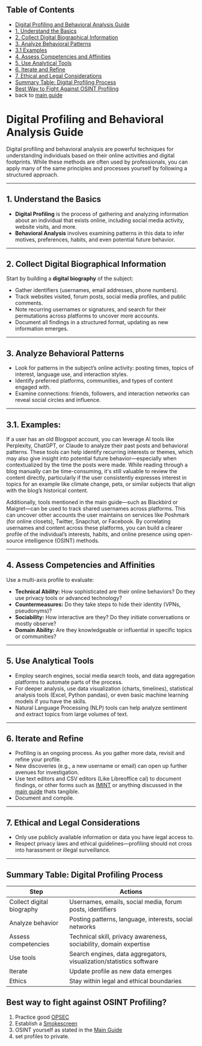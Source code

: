 ## Table of Contents

- [Digital Profiling and Behavioral Analysis Guide](#digital-profiling-and-behavioral-analysis-guide)
- [1. Understand the Basics](#1-understand-the-basics)
- [2. Collect Digital Biographical Information](#2-collect-digital-biographical-information)
- [3. Analyze Behavioral Patterns](#3-analyze-behavioral-patterns)
- [3.1 Examples](#31-Examples)
- [4. Assess Competencies and Affinities](#4-assess-competencies-and-affinities)
- [5. Use Analytical Tools](#5-use-analytical-tools)
- [6. Iterate and Refine](#6-iterate-and-refine)
- [7. Ethical and Legal Considerations](#7-ethical-and-legal-considerations)
- [Summary Table: Digital Profiling Process](#summary-table-digital-profiling-process)
- [Best Way to Fight Against OSINT Profiling](#best-way-to-fight-against-osint-profiling)
- back to [main guide](https://github.com/airborne-commando/OPSEC-OSINT-Tools)

# Digital Profiling and Behavioral Analysis Guide

Digital profiling and behavioral analysis are powerful techniques for understanding individuals based on their online activities and digital footprints. While these methods are often used by professionals, you can apply many of the same principles and processes yourself by following a structured approach.

---

## 1. Understand the Basics

- **Digital Profiling** is the process of gathering and analyzing information about an individual that exists online, including social media activity, website visits, and more.
- **Behavioral Analysis** involves examining patterns in this data to infer motives, preferences, habits, and even potential future behavior.

---

## 2. Collect Digital Biographical Information

Start by building a **digital biography** of the subject:

- Gather identifiers (usernames, email addresses, phone numbers).
- Track websites visited, forum posts, social media profiles, and public comments.
- Note recurring usernames or signatures, and search for their permutations across platforms to uncover more accounts.
- Document all findings in a structured format, updating as new information emerges.

---

## 3. Analyze Behavioral Patterns

- Look for patterns in the subject’s online activity: posting times, topics of interest, language use, and interaction styles.
- Identify preferred platforms, communities, and types of content engaged with.
- Examine connections: friends, followers, and interaction networks can reveal social circles and influence.

---

## 3.1. Examples:

If a user has an old Blogspot account, you can leverage AI tools like Perplexity, ChatGPT, or Claude to analyze their past posts and behavioral patterns. These tools can help identify recurring interests or themes, which may also give insight into potential future behavior—especially when contextualized by the time the posts were made. While reading through a blog manually can be time-consuming, it's still valuable to review the content directly, particularly if the user consistently expresses interest in topics for an example like climate change, pets, or similar subjects that align with the blog’s historical content.

Additionally, tools mentioned in the main guide—such as Blackbird or Maigret—can be used to track shared usernames across platforms. This can uncover other accounts the user maintains on services like Poshmark (for online closets), Twitter, Snapchat, or Facebook. By correlating usernames and content across these platforms, you can build a clearer profile of the individual’s interests, habits, and online presence using open-source intelligence (OSINT) methods.

---

## 4. Assess Competencies and Affinities

Use a multi-axis profile to evaluate:

- **Technical Ability:** How sophisticated are their online behaviors? Do they use privacy tools or advanced technology?
- **Countermeasures:** Do they take steps to hide their identity (VPNs, pseudonyms)?
- **Sociability:** How interactive are they? Do they initiate conversations or mostly observe?
- **Domain Ability:** Are they knowledgeable or influential in specific topics or communities?

---

## 5. Use Analytical Tools

- Employ search engines, social media search tools, and data aggregation platforms to automate parts of the process.
- For deeper analysis, use data visualization (charts, timelines), statistical analysis tools (Excel, Python pandas), or even basic machine learning models if you have the skills.
- Natural Language Processing (NLP) tools can help analyze sentiment and extract topics from large volumes of text.

---

## 6. Iterate and Refine

- Profiling is an ongoing process. As you gather more data, revisit and refine your profile.
- New discoveries (e.g., a new username or email) can open up further avenues for investigation.
- Use text editors and CSV editors (Like Libreoffice cal) to document findings, or other forms such as [IMINT](https://github.com/airborne-commando/OPSEC-OSINT-Tools/blob/main/IMINT.md) or anything discussed in the [main guide](https://github.com/airborne-commando/OPSEC-OSINT-Tools) thats tangible. 
- Document and compile.

---

## 7. Ethical and Legal Considerations

- Only use publicly available information or data you have legal access to.
- Respect privacy laws and ethical guidelines—profiling should not cross into harassment or illegal surveillance.

---

## Summary Table: Digital Profiling Process

| Step                      | Actions                                                                 |
|---------------------------|------------------------------------------------------------------------|
| Collect digital biography | Usernames, emails, social media, forum posts, identifiers              |
| Analyze behavior          | Posting patterns, language, interests, social networks                 |
| Assess competencies       | Technical skill, privacy awareness, sociability, domain expertise      |
| Use tools                 | Search engines, data aggregators, visualization/statistics software    |
| Iterate                   | Update profile as new data emerges                                     |
| Ethics                    | Stay within legal and ethical boundaries                               |


## Best way to fight against OSINT Profiling?

1. Practice good [OPSEC](https://github.com/airborne-commando/OPSEC-OSINT-Tools/blob/main/opsec.md)
2. Establish a [Smokescreen](https://github.com/airborne-commando/OPSEC-OSINT-Tools/blob/main/smokescreen-misinfo.md)
3. OSINT yourself as stated in the [Main Guide](https://github.com/airborne-commando/OPSEC-OSINT-Tools)
4. set profiles to private. 
